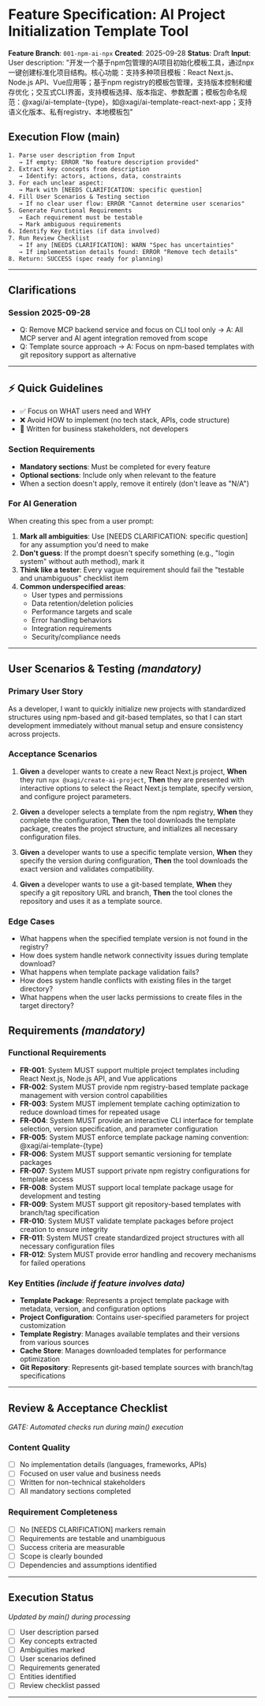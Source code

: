 # Feature Specification: AI Project Initialization Template Tool

**Feature Branch**: `001-npm-ai-npx`
**Created**: 2025-09-28
**Status**: Draft
**Input**: User description: "开发一个基于npm包管理的AI项目初始化模板工具，通过npx一键创建标准化项目结构。核心功能：支持多种项目模板：React Next.js、Node.js API、Vue应用等；基于npm registry的模板包管理，支持版本控制和缓存优化；交互式CLI界面，支持模板选择、版本指定、参数配置；模板包命名规范：@xagi/ai-template-{type}，如@xagi/ai-template-react-next-app；支持语义化版本、私有registry、本地模板包"

## Execution Flow (main)
```
1. Parse user description from Input
   → If empty: ERROR "No feature description provided"
2. Extract key concepts from description
   → Identify: actors, actions, data, constraints
3. For each unclear aspect:
   → Mark with [NEEDS CLARIFICATION: specific question]
4. Fill User Scenarios & Testing section
   → If no clear user flow: ERROR "Cannot determine user scenarios"
5. Generate Functional Requirements
   → Each requirement must be testable
   → Mark ambiguous requirements
6. Identify Key Entities (if data involved)
7. Run Review Checklist
   → If any [NEEDS CLARIFICATION]: WARN "Spec has uncertainties"
   → If implementation details found: ERROR "Remove tech details"
8. Return: SUCCESS (spec ready for planning)
```

---

## Clarifications

### Session 2025-09-28
- Q: Remove MCP backend service and focus on CLI tool only → A: All MCP server and AI agent integration removed from scope
- Q: Template source approach → A: Focus on npm-based templates with git repository support as alternative

---

## ⚡ Quick Guidelines
- ✅ Focus on WHAT users need and WHY
- ❌ Avoid HOW to implement (no tech stack, APIs, code structure)
- 👥 Written for business stakeholders, not developers

### Section Requirements
- **Mandatory sections**: Must be completed for every feature
- **Optional sections**: Include only when relevant to the feature
- When a section doesn't apply, remove it entirely (don't leave as "N/A")

### For AI Generation
When creating this spec from a user prompt:
1. **Mark all ambiguities**: Use [NEEDS CLARIFICATION: specific question] for any assumption you'd need to make
2. **Don't guess**: If the prompt doesn't specify something (e.g., "login system" without auth method), mark it
3. **Think like a tester**: Every vague requirement should fail the "testable and unambiguous" checklist item
4. **Common underspecified areas**:
   - User types and permissions
   - Data retention/deletion policies
   - Performance targets and scale
   - Error handling behaviors
   - Integration requirements
   - Security/compliance needs

---

## User Scenarios & Testing *(mandatory)*

### Primary User Story
As a developer, I want to quickly initialize new projects with standardized structures using npm-based and git-based templates, so that I can start development immediately without manual setup and ensure consistency across projects.

### Acceptance Scenarios
1. **Given** a developer wants to create a new React Next.js project, **When** they run `npx @xagi/create-ai-project`, **Then** they are presented with interactive options to select the React Next.js template, specify version, and configure project parameters.

2. **Given** a developer selects a template from the npm registry, **When** they complete the configuration, **Then** the tool downloads the template package, creates the project structure, and initializes all necessary configuration files.

3. **Given** a developer wants to use a specific template version, **When** they specify the version during configuration, **Then** the tool downloads the exact version and validates compatibility.

4. **Given** a developer wants to use a git-based template, **When** they specify a git repository URL and branch, **Then** the tool clones the repository and uses it as a template source.

### Edge Cases
- What happens when the specified template version is not found in the registry?
- How does system handle network connectivity issues during template download?
- What happens when template package validation fails?
- How does system handle conflicts with existing files in the target directory?
- What happens when the user lacks permissions to create files in the target directory?

## Requirements *(mandatory)*

### Functional Requirements
- **FR-001**: System MUST support multiple project templates including React Next.js, Node.js API, and Vue applications
- **FR-002**: System MUST provide npm registry-based template package management with version control capabilities
- **FR-003**: System MUST implement template caching optimization to reduce download times for repeated usage
- **FR-004**: System MUST provide an interactive CLI interface for template selection, version specification, and parameter configuration
- **FR-005**: System MUST enforce template package naming convention: @xagi/ai-template-{type}
- **FR-006**: System MUST support semantic versioning for template packages
- **FR-007**: System MUST support private npm registry configurations for template access
- **FR-008**: System MUST support local template package usage for development and testing
- **FR-009**: System MUST support git repository-based templates with branch/tag specification
- **FR-010**: System MUST validate template packages before project creation to ensure integrity
- **FR-011**: System MUST create standardized project structures with all necessary configuration files
- **FR-012**: System MUST provide error handling and recovery mechanisms for failed operations

### Key Entities *(include if feature involves data)*
- **Template Package**: Represents a project template package with metadata, version, and configuration options
- **Project Configuration**: Contains user-specified parameters for project customization
- **Template Registry**: Manages available templates and their versions from various sources
- **Cache Store**: Manages downloaded templates for performance optimization
- **Git Repository**: Represents git-based template sources with branch/tag specifications

---

## Review & Acceptance Checklist
*GATE: Automated checks run during main() execution*

### Content Quality
- [ ] No implementation details (languages, frameworks, APIs)
- [ ] Focused on user value and business needs
- [ ] Written for non-technical stakeholders
- [ ] All mandatory sections completed

### Requirement Completeness
- [ ] No [NEEDS CLARIFICATION] markers remain
- [ ] Requirements are testable and unambiguous
- [ ] Success criteria are measurable
- [ ] Scope is clearly bounded
- [ ] Dependencies and assumptions identified

---

## Execution Status
*Updated by main() during processing*

- [ ] User description parsed
- [ ] Key concepts extracted
- [ ] Ambiguities marked
- [ ] User scenarios defined
- [ ] Requirements generated
- [ ] Entities identified
- [ ] Review checklist passed

---